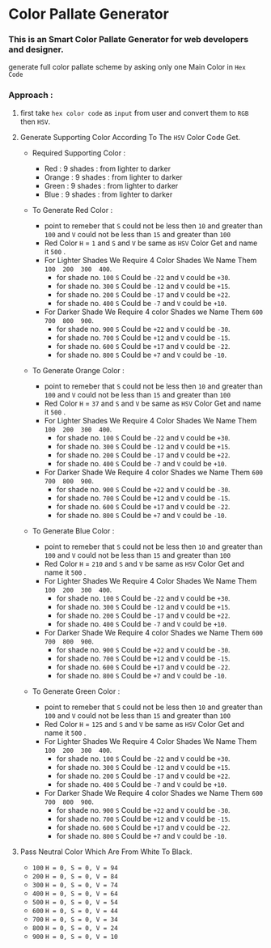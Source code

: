 # Color Pallate Generator

### This is an Smart Color Pallate Generator for web developers and designer.
generate full color pallate scheme by asking only one Main Color in `Hex Code` 

### Approach :
1. first take `hex color code` as `input` from user and convert them to `RGB` then `HSV`.
2. Generate Supporting Color According To The `HSV` Color Code Get.
    - Required Supporting Color :
        - Red : 9 shades : from lighter to darker
        - Orange : 9 shades : from lighter to darker
        - Green : 9 shades : from lighter to darker
        - Blue : 9 shades : from lighter to darker
    - To Generate Red Color :
        - point to remeber that `S` could not be less then `10` and greater than `100` and `V` could not be less than `15` and greater than `100`
        - Red Color `H` = `1` and `S` and `V` be same as `HSV` Color Get and name it `500` .
        - For Lighter Shades We Require 4 Color Shades We Name Them `100  200  300  400`.
            - for shade no. `100` `S` Could be `-22` and `V` could be `+30`.
            - for shade no. `300` `S` Could be `-12` and `V` could be `+15`.
            - for shade no. `200` `S` Could be `-17` and `V` could be `+22`.
            - for shade no. `400` `S` Could be `-7` and `V` could be `+10`.
        - For Darker Shade We Require 4 color Shades we Name Them `600  700  800  900`.
            - for shade no. `900` `S` Could be `+22` and `V` could be `-30`.
            - for shade no. `700` `S` Could be `+12` and `V` could be `-15`.
            - for shade no. `600` `S` Could be `+17` and `V` could be `-22`.
            - for shade no. `800` `S` Could be `+7` and `V` could be `-10`.

    - To Generate Orange Color :
        - point to remeber that `S` could not be less then `10` and greater than `100` and `V` could not be less than `15` and greater than `100`
        - Red Color `H` = `37` and `S` and `V` be same as `HSV` Color Get and name it `500` .
        - For Lighter Shades We Require 4 Color Shades We Name Them `100  200  300  400`.
            - for shade no. `100` `S` Could be `-22` and `V` could be `+30`.
            - for shade no. `300` `S` Could be `-12` and `V` could be `+15`.
            - for shade no. `200` `S` Could be `-17` and `V` could be `+22`.
            - for shade no. `400` `S` Could be `-7` and `V` could be `+10`.
        - For Darker Shade We Require 4 color Shades we Name Them `600  700  800  900`.
            - for shade no. `900` `S` Could be `+22` and `V` could be `-30`.
            - for shade no. `700` `S` Could be `+12` and `V` could be `-15`.
            - for shade no. `600` `S` Could be `+17` and `V` could be `-22`.
            - for shade no. `800` `S` Could be `+7` and `V` could be `-10`.

    - To Generate Blue Color :
        - point to remeber that `S` could not be less then `10` and greater than `100` and `V` could not be less than `15` and greater than `100`
        - Red Color `H` = `210` and `S` and `V` be same as `HSV` Color Get and name it `500` .
        - For Lighter Shades We Require 4 Color Shades We Name Them `100  200  300  400`.
            - for shade no. `100` `S` Could be `-22` and `V` could be `+30`.
            - for shade no. `300` `S` Could be `-12` and `V` could be `+15`.
            - for shade no. `200` `S` Could be `-17` and `V` could be `+22`.
            - for shade no. `400` `S` Could be `-7` and `V` could be `+10`.
        - For Darker Shade We Require 4 color Shades we Name Them `600  700  800  900`.
            - for shade no. `900` `S` Could be `+22` and `V` could be `-30`.
            - for shade no. `700` `S` Could be `+12` and `V` could be `-15`.
            - for shade no. `600` `S` Could be `+17` and `V` could be `-22`.
            - for shade no. `800` `S` Could be `+7` and `V` could be `-10`.

    - To Generate Green Color :
        - point to remeber that `S` could not be less then `10` and greater than `100` and `V` could not be less than `15` and greater than `100`
        - Red Color `H` = `125` and `S` and `V` be same as `HSV` Color Get and name it `500` .
        - For Lighter Shades We Require 4 Color Shades We Name Them `100  200  300  400`.
            - for shade no. `100` `S` Could be `-22` and `V` could be `+30`.
            - for shade no. `300` `S` Could be `-12` and `V` could be `+15`.
            - for shade no. `200` `S` Could be `-17` and `V` could be `+22`.
            - for shade no. `400` `S` Could be `-7` and `V` could be `+10`.
        - For Darker Shade We Require 4 color Shades we Name Them `600  700  800  900`.
            - for shade no. `900` `S` Could be `+22` and `V` could be `-30`.
            - for shade no. `700` `S` Could be `+12` and `V` could be `-15`.
            - for shade no. `600` `S` Could be `+17` and `V` could be `-22`.
            - for shade no. `800` `S` Could be `+7` and `V` could be `-10`.

3. Pass Neutral Color Which Are From White To Black.
    - `100` `H = 0, S = 0, V = 94`
    - `200` `H = 0, S = 0, V = 84`
    - `300` `H = 0, S = 0, V = 74`
    - `400` `H = 0, S = 0, V = 64`
    - `500` `H = 0, S = 0, V = 54`
    - `600` `H = 0, S = 0, V = 44`
    - `700` `H = 0, S = 0, V = 34`
    - `800` `H = 0, S = 0, V = 24`
    - `900` `H = 0, S = 0, V = 10`
